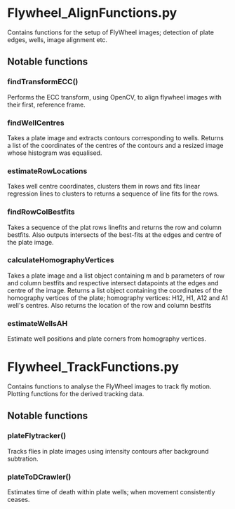 # Flywheel_AlignFunctions.py

Contains functions for the setup of FlyWheel images; detection of plate edges, wells, image alignment etc.

## Notable functions

### findTransformECC()

Performs the ECC transform, using OpenCV, to align flywheel images with their first, reference frame.

### findWellCentres

Takes a plate image and extracts contours corresponding to wells. Returns a list of the coordinates of the centres of the contours and a resized image whose histogram was equalised.

### estimateRowLocations

Takes well centre coordinates, clusters them in rows and fits linear regression lines to clusters to returns a sequence of line fits for the rows.

### findRowColBestfits

Takes a sequence of the plat rows linefits and returns the row and column bestfits. Also outputs intersects of the best-fits at the edges and centre of the plate image.

### calculateHomographyVertices

Takes a plate image and a list object containing m and b parameters of row and column bestfits and respective intersect datapoints at the edges and centre of the image. Returns a list object containing the coordinates of the homography vertices of the plate; homography vertices: H12, H1, A12 and A1 well's centres. Also returns the location of the row and column bestfits
        
### estimateWellsAH

Estimate well positions and plate corners from homography vertices.
        
# Flywheel_TrackFunctions.py

Contains functions to analyse the FlyWheel images to track fly motion. Plotting functions for the derived tracking data.

## Notable functions

### plateFlytracker()

Tracks flies in plate images using intensity contours after background subtration.

### plateToDCrawler()

Estimates time of death within plate wells; when movement consistently ceases. 
